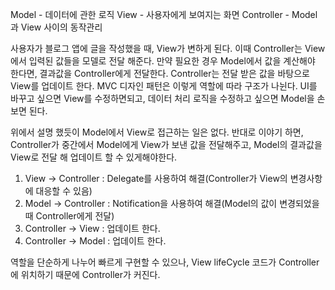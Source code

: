 ﻿Model - 데이터에 관한 로직
View - 사용자에게 보여지는 화면
Controller - Model과 View 사이의 동작관리

사용자가 블로그 앱에 글을 작성했을 때, View가 변하게 된다. 이때 Controller는 View에서 입력된 값들을
모델로 전달 해준다. 만약 필요한 경우 Model에서 값을 계산해야 한다면, 결과값을 Controller에게 전달한다.
Controller는 전달 받은 값을 바탕으로 View를 업데이트 한다. MVC 디자인 패턴은 이렇게 역할에 따라 구조가 나뉜다.
UI를 바꾸고 싶으면 View를 수정하면되고, 데이터 처리 로직을 수정하고 싶으면 Model을 손보면 된다.

위에서 설명 했듯이 Model에서 View로 접근하는 일은 없다. 반대로 이야기 하면, Controller가 중간에서 Model에게 View가 보낸 값을
전달해주고, Model의 결과값을 View로 전달 해 업데이트 할 수 있게해야한다.  

1. View -> Controller : Delegate를 사용하여 해결(Controller가 View의 변경사항에 대응할 수 있음)
2. Model -> Controller : Notification을 사용하여 해결(Model의 값이 변경되었을 때 Controller에게 전달)
3. Controller -> View : 업데이트 한다.
4. Controller -> Model : 업데이트 한다.

역할을 단순하게 나누어 빠르게 구현할 수 있으나, View lifeCycle 코드가 Controller에 위치하기 때문에 Controller가 커진다.
